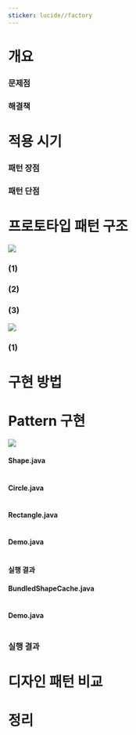 ```yaml
---
sticker: lucide//factory
---
```




# 개요


### 문제점 


### 해결책


# 적용 시기

### 패턴 장점


### 패턴 단점


# 프로토타입 패턴 구조

![](https://i.imgur.com/6QIgXi1.png)


### (1) 


### (2) 

### (3) 



![](https://i.imgur.com/2RbxYlp.png)

### (1) 


# 구현 방법


# Pattern 구현


![](https://i.imgur.com/L6QVDA7.png)


#### Shape.java

``` java

```

#### Circle.java

``` java

```

#### Rectangle.java

``` java

```

#### Demo.java

``` java

```

#### 실행 결과



#### BundledShapeCache.java

```java

```

#### Demo.java

``` java
```


### 실행 결과




# 디자인 패턴 비교

> 
>
  

> 

> 
> 
>

>


# 정리

